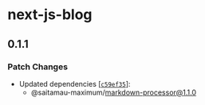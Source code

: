 # next-js-blog

## 0.1.1

### Patch Changes

- Updated dependencies [[`c59ef35`](https://github.com/saitamau-maximum/markdown/commit/c59ef35e384b71edd04c4c26fdbbcefa0249f43b)]:
  - @saitamau-maximum/markdown-processor@1.1.0
